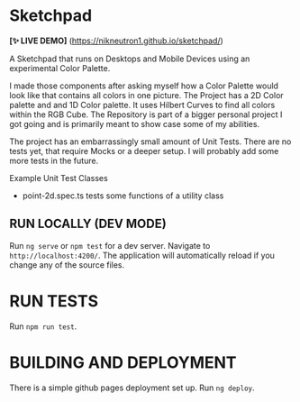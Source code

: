 # Sketchpad

**[✨ LIVE DEMO]** (https://nikneutron1.github.io/sketchpad/)

A Sketchpad that runs on Desktops and Mobile Devices using an experimental Color Palette.

I made those components after asking myself how a Color Palette would look like that contains all colors in one picture. The Project has a 2D Color palette and and 1D Color palette. It uses Hilbert Curves to find all colors within the RGB Cube. The Repository is part of a bigger personal project I got going and is primarily meant to show case some of my abilities.

The project has an embarrassingly small amount of Unit Tests. There are no tests yet, that require Mocks or a deeper setup. I will probably add some more tests in the future.

Example Unit Test Classes
  - point-2d.spec.ts tests some functions of a utility class

## RUN LOCALLY (DEV MODE)

Run `ng serve` or  `npm test` for a dev server. Navigate to `http://localhost:4200/`. The application will automatically reload if you change any of the source files.

# RUN TESTS

Run `npm run test`.

# BUILDING AND DEPLOYMENT

There is a simple github pages deployment set up. Run `ng deploy`.

